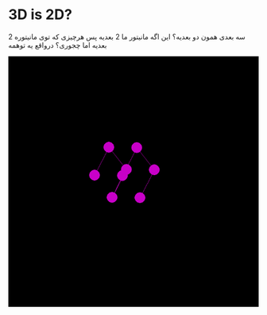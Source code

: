 3D is 2D?
=========

سه بعدی همون دو بعدیه؟
این اگه مانیتور ما 2 بعدیه پس هرچیزی که توی مانیتوره 2 بعدیه
اما چجوری؟
درواقع یه توهمه

<img src="./ss.png">